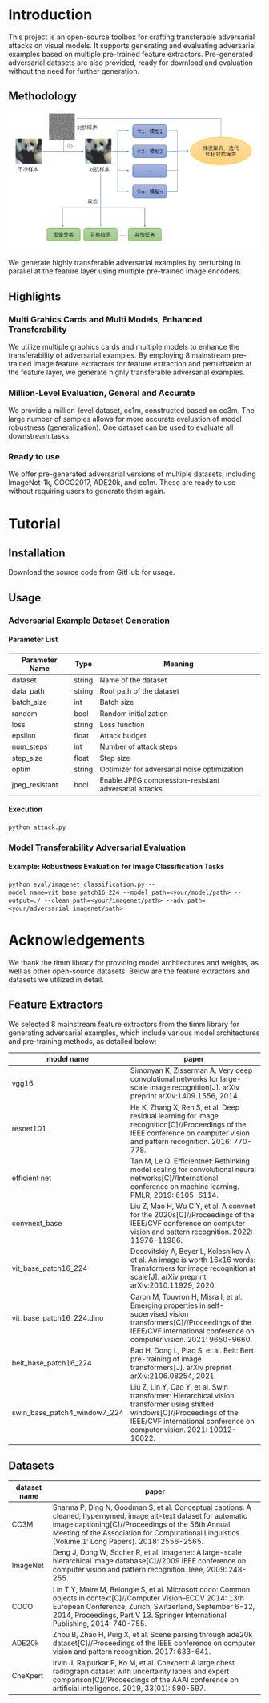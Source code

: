 # Introduction
This project is an open-source toolbox for crafting transferable adversarial attacks on visual models. It supports generating and evaluating adversarial examples based on multiple pre-trained feature extractors. Pre-generated adversarial datasets are also provided, ready for download and evaluation without the need for further generation.

## Methodology
![load image failed](./image/overview.png "Diagram of Adversarial Example Generation Method")

We generate highly transferable adversarial examples by perturbing in parallel at the feature layer using multiple pre-trained image encoders.

## Highlights
### Multi Grahics Cards and Multi Models, Enhanced Transferability
We utilize multiple graphics cards and multiple models to enhance the transferability of adversarial examples. By employing 8 mainstream pre-trained image feature extractors for feature extraction and perturbation at the feature layer, we generate highly transferable adversarial examples.

### Million-Level Evaluation, General and Accurate
We provide a million-level dataset, cc1m, constructed based on cc3m. The large number of samples allows for more accurate evaluation of model robustness (generalization). One dataset can be used to evaluate all downstream tasks.

### Ready to use
We offer pre-generated adversarial versions of multiple datasets, including ImageNet-1k, COCO2017, ADE20k, and cc1m. These are ready to use without requiring users to generate them again.

# Tutorial
## Installation
Download the source code from GitHub for usage.

## Usage
### Adversarial Example Dataset Generation
#### Parameter List

| Parameter Name|Type	|Meaning |
| --- | --- | --- |
| dataset	    |string	|Name of the dataset|
| data_path	    |string	|Root path of the dataset|
| batch_size	|int	|Batch size|
| random	    |bool	|Random initialization|
| loss	        |string	|Loss function|
| epsilon	    |float	|Attack budget|
| num_steps	    |int	|Number of attack steps|
| step_size	    |float	|Step size|
| optim	        |string	|Optimizer for adversarial noise optimization|
| jpeg_resistant|bool	|Enable JPEG compression-resistant adversarial attacks|

#### Execution
```
python attack.py 
```

### Model Transferability Adversarial Evaluation
#### Example: Robustness Evaluation for Image Classification Tasks
```
python eval/imagenet_classification.py --model_name=vit_base_patch16_224 --model_path=<your/model/path> --output=./ --clean_path=<your/imagenet/path> --adv_path=<your/adversarial imagenet/path>
```

# Acknowledgements
We thank the timm library for providing model architectures and weights, as well as other open-source datasets. Below are the feature extractors and datasets we utilized in detail.

## Feature Extractors
We selected 8 mainstream feature extractors from the timm library for generating adversarial examples, which include various model architectures and pre-training methods, as detailed below:

| model name | paper |
| --- | --- |
| vgg16 | Simonyan K, Zisserman A. Very deep convolutional networks for large-scale image recognition[J]. arXiv preprint arXiv:1409.1556, 2014. |
| resnet101 | He K, Zhang X, Ren S, et al. Deep residual learning for image recognition[C]//Proceedings of the IEEE conference on computer vision and pattern recognition. 2016: 770-778. |
| efficient net | Tan M, Le Q. Efficientnet: Rethinking model scaling for convolutional neural networks[C]//International conference on machine learning. PMLR, 2019: 6105-6114.
| convnext_base | Liu Z, Mao H, Wu C Y, et al. A convnet for the 2020s[C]//Proceedings of the IEEE/CVF conference on computer vision and pattern recognition. 2022: 11976-11986. |
| vit_base_patch16_224 | Dosovitskiy A, Beyer L, Kolesnikov A, et al. An image is worth 16x16 words: Transformers for image recognition at scale[J]. arXiv preprint arXiv:2010.11929, 2020. |
| vit_base_patch16_224.dino | Caron M, Touvron H, Misra I, et al. Emerging properties in self-supervised vision transformers[C]//Proceedings of the IEEE/CVF international conference on computer vision. 2021: 9650-9660. |
| beit_base_patch16_224 | Bao H, Dong L, Piao S, et al. Beit: Bert pre-training of image transformers[J]. arXiv preprint arXiv:2106.08254, 2021. |
| swin_base_patch4_window7_224 | Liu Z, Lin Y, Cao Y, et al. Swin transformer: Hierarchical vision transformer using shifted windows[C]//Proceedings of the IEEE/CVF international conference on computer vision. 2021: 10012-10022. |

## Datasets

| dataset name | paper |
| --- | --- |
| CC3M | Sharma P, Ding N, Goodman S, et al. Conceptual captions: A cleaned, hypernymed, image alt-text dataset for automatic image captioning[C]//Proceedings of the 56th Annual Meeting of the Association for Computational Linguistics (Volume 1: Long Papers). 2018: 2556-2565. |
| ImageNet | Deng J, Dong W, Socher R, et al. Imagenet: A large-scale hierarchical image database[C]//2009 IEEE conference on computer vision and pattern recognition. Ieee, 2009: 248-255. |
| COCO | Lin T Y, Maire M, Belongie S, et al. Microsoft coco: Common objects in context[C]//Computer Vision–ECCV 2014: 13th European Conference, Zurich, Switzerland, September 6-12, 2014, Proceedings, Part V 13. Springer International Publishing, 2014: 740-755. |
| ADE20k | Zhou B, Zhao H, Puig X, et al. Scene parsing through ade20k dataset[C]//Proceedings of the IEEE conference on computer vision and pattern recognition. 2017: 633-641. |
| CheXpert | Irvin J, Rajpurkar P, Ko M, et al. Chexpert: A large chest radiograph dataset with uncertainty labels and expert comparison[C]//Proceedings of the AAAI conference on artificial intelligence. 2019, 33(01): 590-597. |
